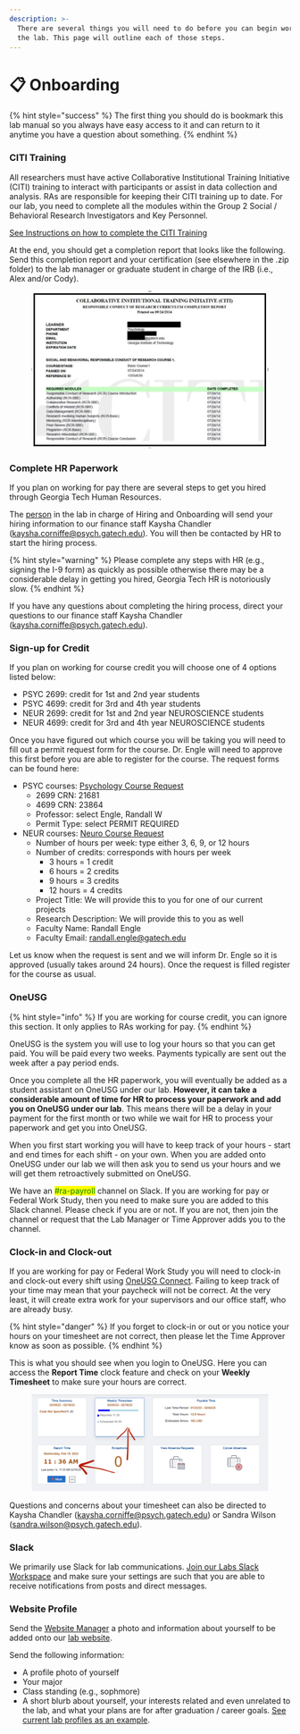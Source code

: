 ```yaml
---
description: >-
  There are several things you will need to do before you can begin working in
  the lab. This page will outline each of those steps.
---
```


# 📋 Onboarding

{% hint style="success" %}
The first thing you should do is bookmark this lab manual so you always have easy access to it and can return to it anytime you have a question about something.
{% endhint %}

### CITI Training

All researchers must have active Collaborative Institutional Training Initiative (CITI) training to interact with participants or assist in data collection and analysis. RAs are responsible for keeping their CITI training up to date. For our lab, you need to complete all the modules within the Group 2 Social / Behavioral Research Investigators and Key Personnel.

[See Instructions on how to complete the CITI Training](https://researchintegrity.gatech.edu/irb-required-training)

At the end, you should get a completion report that looks like the following. Send this completion report and your certification (see elsewhere in the .zip folder) to the lab manager or graduate student in charge of the IRB (i.e., Alex and/or Cody).

<figure><img src="../.gitbook/assets/citi.PNG" alt=""><figcaption></figcaption></figure>

### Complete HR Paperwork

If you plan on working for pay there are several steps to get you hired through Georgia Tech Human Resources.&#x20;

The [person](people.md) in the lab in charge of Hiring and Onboarding will send your hiring information to our finance staff Kaysha Chandler ([kaysha.corniffe@psych.gatech.edu](mailto:kaysha.corniffe@psych.gatech.edu)). You will then be contacted by HR to start the hiring process.

{% hint style="warning" %}
Please complete any steps with HR (e.g., signing the I-9 form) as quickly as possible otherwise there may be a considerable delay in getting you hired, Georgia Tech HR is notoriously slow.
{% endhint %}

If you have any questions about completing the hiring process, direct your questions to our finance staff Kaysha Chandler ([kaysha.corniffe@psych.gatech.edu](mailto:kaysha.corniffe@psych.gatech.edu)).

### Sign-up for Credit

If you plan on working for course credit you will choose one of 4 options listed below:

* PSYC 2699: credit for 1st and 2nd year students
* PSYC 4699: credit for 3rd and 4th year students
* NEUR 2699: credit for 1st and 2nd year NEUROSCIENCE students
* NEUR 4699: credit for 3rd and 4th year NEUROSCIENCE students

Once you have figured out which course you will be taking you will need to fill out a permit request form for the course. Dr. Engle will need to approve this first before you are able to register for the course. The request forms can be found here:

* PSYC courses: [Psychology Course Request](https://forms2.cos.gatech.edu/psych-course-request)
  * 2699 CRN: 21681
  * 4699 CRN: 23864
  * Professor: select Engle, Randall W
  * Permit Type: select PERMIT REQUIRED
* NEUR courses: [Neuro Course Request](https://forms2.cos.gatech.edu/undergraduate-research-permit)
  * Number of hours per week: type either 3, 6, 9, or 12 hours
  * Number of credits: corresponds with hours per week
    * 3 hours = 1 credit
    * 6 hours = 2 credits
    * 9 hours = 3 credits
    * 12 hours = 4 credits
  * Project Title: We will provide this to you for one of our current projects
  * Research Description: We will provide this to you as well
  * Faculty Name: Randall Engle
  * Faculty Email: [randall.engle@gatech.edu](mailto:randall.engle@gatech.edu)

Let us know when the request is sent and we will inform Dr. Engle so it is approved (usually takes around 24 hours). Once the request is filled register for the course as usual.

### OneUSG

{% hint style="info" %}
If you are working for course credit, you can ignore this section. It only applies to RAs working for pay.
{% endhint %}

OneUSG is the system you will use to log your hours so that you can get paid. You will be paid every two weeks. Payments typically are sent out the week after a pay period ends.

Once you complete all the HR paperwork, you will eventually be added as a student assistant on OneUSG under our lab. **However, it can take a considerable amount of time for HR to process your paperwork and add you on OneUSG under our lab**. This means there will be a delay in your payment for the first month or two while we wait for HR to process your paperwork and get you into OneUSG.

When you first start working you will have to keep track of your hours - start and end times for each shift - on your own. When you are added onto OneUSG under our lab we will then ask you to send us your hours and we will get them retroactively submitted on OneUSG.

We have an <mark style="color:green;">#ra-payroll</mark> channel on Slack. If you are working for pay or Federal Work Study, then you need to make sure you are added to this Slack channel. Please check if you are or not. If you are not, then join the channel or request that the Lab Manager or Time Approver adds you to the channel.

### Clock-in and Clock-out

If you are working for pay or Federal Work Study you will need to clock-in and clock-out every shift using [OneUSG Connect](https://oneusgconnect.usg.edu/). Failing to keep track of your time may mean that your paycheck will not be correct. At the very least, it will create extra work for your supervisors and our office staff, who are already busy.

{% hint style="danger" %}
If you forget to clock-in or out or you notice your hours on your timesheet are not correct, then please let the Time Approver know as soon as possible.
{% endhint %}

This is what you should see when you login to OneUSG. Here you can access the **Report Time** clock feature and check on your **Weekly Timesheet** to make sure your hours are correct.

<figure><img src="../.gitbook/assets/oneusg.PNG" alt=""><figcaption></figcaption></figure>

Questions and concerns about your timesheet can also be directed to Kaysha Chandler ([kaysha.corniffe@psych.gatech.edu](mailto:kaysha.corniffe@psych.gatech.edu)) or Sandra Wilson ([sandra.wilson@psych.gatech.edu](mailto:sandra.wilson@psych.gatech.edu)).

### Slack

We primarily use Slack for lab communications. [Join our Labs Slack Workspace](https://join.slack.com/t/englelab-gatech/signup) and make sure your settings are such that you are able to receive notifications from posts and direct messages.

### Website Profile

Send the [Website Manager](people.md) a photo and information about yourself to be added onto our [lab website](https://englelab.gatech.edu/people).

Send the following information:

* A profile photo of yourself
* Your major
* Class standing (e.g., sophmore)
* A short blurb about yourself, your interests related and even unrelated to the lab, and what your plans are for after graduation / career goals. [See current lab profiles as an example](https://englelab.gatech.edu/people.html#undergrads).
